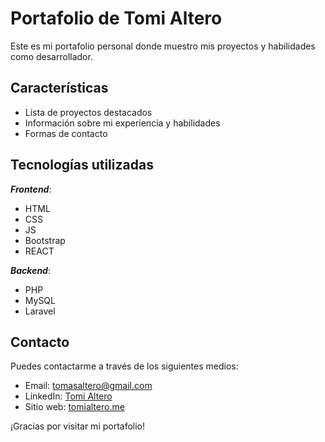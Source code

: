 # Portafolio de Tomi Altero

Este es mi portafolio personal donde muestro mis proyectos y habilidades como desarrollador.

## Características

- Lista de proyectos destacados
- Información sobre mi experiencia y habilidades
- Formas de contacto

## Tecnologías utilizadas

***Frontend***:
- HTML
- CSS
- JS
- Bootstrap
- REACT


***Backend***:
- PHP
- MySQL
- Laravel

## Contacto

Puedes contactarme a través de los siguientes medios:

- Email: tomasaltero@gmail.com
- LinkedIn: [Tomi Altero](https://www.linkedin.com/in/tomialtero/)
- Sitio web: [tomialtero.me](https://www.tomialtero.com)

¡Gracias por visitar mi portafolio!
